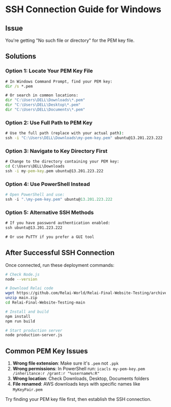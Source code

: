 # SSH Connection Guide for Windows

## Issue
You're getting "No such file or directory" for the PEM key file.

## Solutions

### Option 1: Locate Your PEM Key File
```cmd
# In Windows Command Prompt, find your PEM key:
dir /s *.pem

# Or search in common locations:
dir "C:\Users\DELL\Downloads\*.pem"
dir "C:\Users\DELL\Desktop\*.pem"
dir "C:\Users\DELL\Documents\*.pem"
```

### Option 2: Use Full Path to PEM Key
```cmd
# Use the full path (replace with your actual path):
ssh -i "C:\Users\DELL\Downloads\my-pem-key.pem" ubuntu@13.201.223.222
```

### Option 3: Navigate to Key Directory First
```cmd
# Change to the directory containing your PEM key:
cd C:\Users\DELL\Downloads
ssh -i my-pem-key.pem ubuntu@13.201.223.222
```

### Option 4: Use PowerShell Instead
```powershell
# Open PowerShell and use:
ssh -i ".\my-pem-key.pem" ubuntu@13.201.223.222
```

### Option 5: Alternative SSH Methods
```cmd
# If you have password authentication enabled:
ssh ubuntu@13.201.223.222

# Or use PuTTY if you prefer a GUI tool
```

## After Successful SSH Connection

Once connected, run these deployment commands:

```bash
# Check Node.js
node --version

# Download Relai code
wget https://github.com/Relai-World/Relai-Final-Website-Testing/archive/main.zip
unzip main.zip
cd Relai-Final-Website-Testing-main

# Install and build
npm install
npm run build

# Start production server
node production-server.js
```

## Common PEM Key Issues

1. **Wrong file extension**: Make sure it's `.pem` not `.ppk`
2. **Wrong permissions**: In PowerShell run: `icacls my-pem-key.pem /inheritance:r /grant:r "%username%:R"`
3. **Wrong location**: Check Downloads, Desktop, Documents folders
4. **File renamed**: AWS downloads keys with specific names like `MyKeyPair.pem`

Try finding your PEM key file first, then establish the SSH connection.